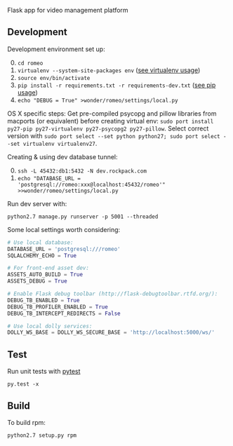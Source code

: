 Flask app for video management platform

Development
-----------

Development environment set up:

0. `cd romeo`
0. `virtualenv --system-site-packages env`      ([see virtualenv usage](http://www.virtualenv.org/en/latest/virtualenv.html#usage))
0. `source env/bin/activate`
0. `pip install -r requirements.txt -r requirements-dev.txt`    ([see pip usage](http://www.pip-installer.org/en/latest/usage.html#pip-install))
0. `echo "DEBUG = True" >wonder/romeo/settings/local.py`

OS X specific steps:
Get pre-compiled psycopg and pillow libraries from macports (or equivalent) before creating virtual env: `sudo port install py27-pip py27-virtualenv py27-psycopg2 py27-pillow`.
Select correct version with `sudo port select --set python python27; sudo port select --set virtualenv virtualenv27`.

Creating & using dev database tunnel:

0. `ssh -L 45432:db1:5432 -N dev.rockpack.com`
0. `echo "DATABASE_URL = 'postgresql://romeo:xxx@localhost:45432/romeo'" >>wonder/romeo/settings/local.py`

Run dev server with:

    python2.7 manage.py runserver -p 5001 --threaded

Some local settings worth considering:

```python
# Use local database:
DATABASE_URL = 'postgresql:///romeo'
SQLALCHEMY_ECHO = True

# For front-end asset dev:
ASSETS_AUTO_BUILD = True
ASSETS_DEBUG = True

# Enable Flask debug toolbar (http://flask-debugtoolbar.rtfd.org/):
DEBUG_TB_ENABLED = True
DEBUG_TB_PROFILER_ENABLED = True
DEBUG_TB_INTERCEPT_REDIRECTS = False

# Use local dolly services:
DOLLY_WS_BASE = DOLLY_WS_SECURE_BASE = 'http://localhost:5000/ws/'
```

Test
----

Run unit tests with [pytest](http://pytest.org/latest/usage.html)

    py.test -x

Build
-----

To build rpm:

    python2.7 setup.py rpm

